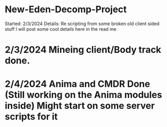 # New-Eden-Decomp-Project


Started: 2/3/2024
Details: Re scripting from some broken old client sided stuff I will post some cool details here in the read me

# 2/3/2024 Mineing client/Body track done.

# 2/4/2024 Anima and CMDR Done (Still working on the Anima modules inside) Might start on some server scripts for it
